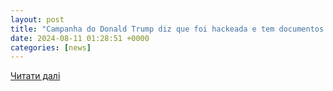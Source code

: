 ```yaml
---
layout: post
title: "Campanha do Donald Trump diz que foi hackeada e tem documentos vazados | CNN Brasil"
date: 2024-08-11 01:28:51 +0000
categories: [news]
---
```


[Читати далі](https://www.cnnbrasil.com.br/internacional/eleicoes-nos-eua-2024/campanha-do-donald-trump-diz-que-foi-hackeada-e-tem-documentos-vazados/)
